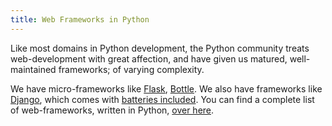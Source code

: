 ```yaml
---
title: Web Frameworks in Python
---
```

Like most domains in Python development, the Python community treats web-development with great affection, and have given us matured, well-maintained frameworks; of varying complexity.

We have micro-frameworks like [Flask](http://flask.pocoo.org/), [Bottle](http://bottlepy.org/docs/dev/index.html). We also have frameworks like [Django](https://www.djangoproject.com/), which comes with [batteries included](https://github.com/rosarior/awesome-django). You can find a complete list of web-frameworks, written in Python, [over here](https://en.wikipedia.org/wiki/Comparison_of_web_frameworks#Python).